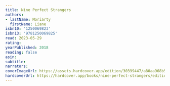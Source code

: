 ```yaml
---
title: Nine Perfect Strangers
authors:
- lastName: Moriarty
  firstName: Liane
isbn10: '1250069823'
isbn13: '9781250069825'
read: 2023-05-29
rating:
yearPublished: 2018
reading: false
asin:
subtitle:
narrators:
coverImageUrl: https://assets.hardcover.app/edition/30399447/a80aa968b5a594fba99f5d744c0d1217cae2ff1c.jpeg
hardcoverUrl: https://hardcover.app/books/nine-perfect-strangers/editions/30399447
---
```

